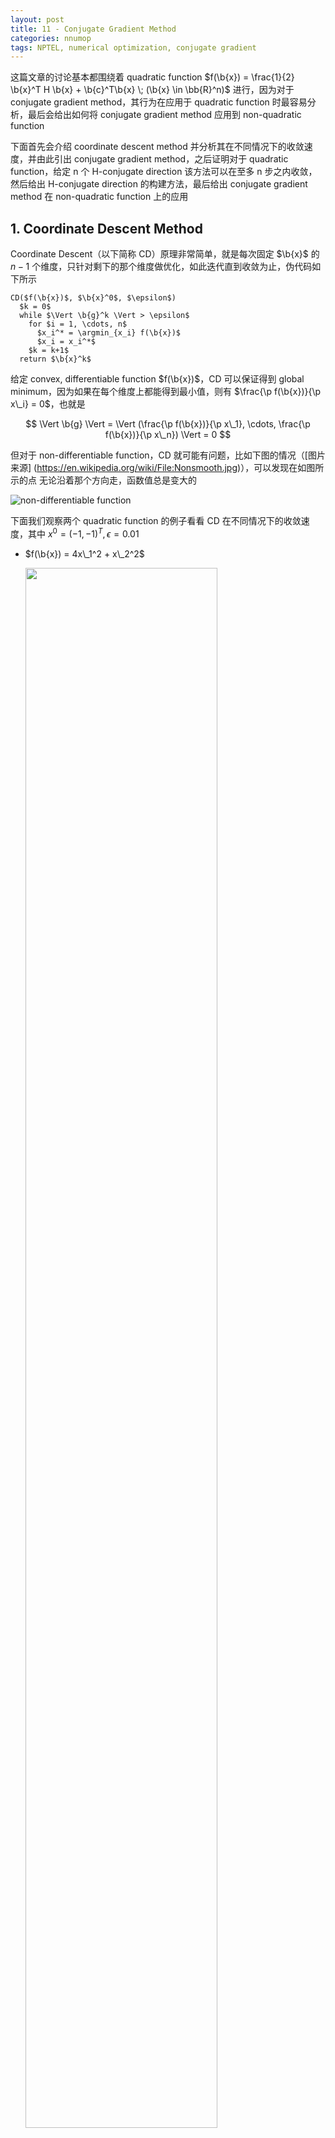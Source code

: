```yaml
---
layout: post
title: 11 - Conjugate Gradient Method
categories: nnumop
tags: NPTEL, numerical optimization, conjugate gradient
---
```


这篇文章的讨论基本都围绕着 quadratic function $f(\b{x}) = \frac{1}{2} \b{x}^T
H \b{x} + \b{c}^T\b{x} \; (\b{x} \in \bb{R}^n)$ 进行，因为对于 conjugate gradient
method，其行为在应用于 quadratic function 时最容易分析，最后会给出如何将
conjugate gradient method 应用到 non-quadratic function

下面首先会介绍 coordinate descent method 并分析其在不同情况下的收敛速度，并由此引出
conjugate gradient method，之后证明对于 quadratic function，给定 n 个 H-conjugate
direction 该方法可以在至多 n 步之内收敛，然后给出 H-conjugate direction
的构建方法，最后给出 conjugate gradient method 在 non-quadratic function
上的应用

## 1. Coordinate Descent Method

Coordinate Descent（以下简称 CD）原理非常简单，就是每次固定 $\b{x}$ 的 $n-1$
个维度，只针对剩下的那个维度做优化，如此迭代直到收敛为止，伪代码如下所示

    CD($f(\b{x})$, $\b{x}^0$, $\epsilon$)
      $k = 0$
      while $\Vert \b{g}^k \Vert > \epsilon$
        for $i = 1, \cdots, n$
          $x_i^* = \argmin_{x_i} f(\b{x})$
          $x_i = x_i^*$
        $k = k+1$
      return $\b{x}^k$

给定 convex, differentiable function $f(\b{x})$，CD 可以保证得到 global
minimum，因为如果在每个维度上都能得到最小值，则有 $\frac{\p f(\b{x})}{\p x\_i}
= 0$，也就是

$$
\Vert \b{g} \Vert = \Vert (\frac{\p f(\b{x})}{\p x\_1}, \cdots,
\frac{\p f(\b{x})}{\p x\_n}) \Vert = 0
$$

但对于 non-differentiable function，CD 就可能有问题，比如下图的情况（[图片来源]
(https://en.wikipedia.org/wiki/File:Nonsmooth.jpg)），可以发现在如图所示的点
无论沿着那个方向走，函数值总是变大的

![non-differentiable function](/resource/conjgrad/nonsmooth.jpg)

下面我们观察两个 quadratic function 的例子看看 CD 在不同情况下的收敛速度，其中
$x^0 = (-1, -1)^T, \epsilon = 0.01$

* $f(\b{x}) = 4x\_1^2 + x\_2^2$ 

    <img style="width:80%" src="/resource/conjgrad/cd1.png" />

* $f(\b{x}) = 4x\_1^2 + x\_2^2 - 2x\_1x\_2$

    <img style="width:80%" src="/resource/conjgrad/cd2.png" />

其中第一个函数用了 2 步就到达了最优点，而第二个函数用了 11 步，造成这种区别的
原因就在于 Hessian matrix，对于第一个函数，其 Hessian
$\begin{pmatrix} 8 & 0 \\\\ 0 & 2 \end{pmatrix}$ 是一个 diagonal matrix
，而第二个函数的 Hessian $\begin{pmatrix} 8 & -2 \\\\ -2 & 2 \end{pmatrix}$
则不是。Hessian 是否为 diagonal matrix 决定了函数的各个变量之间是否有相互影响，
比如第一个函数，两个变量是相互独立的，因此只要分别对两个维度各做一次优化就可以
达到 global minimum，而第二个函数则不行

## 2. Conjugate Gradient Method

如果我们从 descent direction 的角度来考虑，CD 相当于每一步选择 $\b{x}$
的某一维作为 descent direction，因此前后选出的 direction 是 orthogonal
的关系。从上面的讨论中我们知道当 Hessian 为 diagonal matrix 时，这种做法可以在
n 步之内得到最优解，若 Hessian 不是 diagonal matrix 则不能

在这一节中我们将看到，通过构建 H-orthogonal (也叫 H-conjugate) direction，而不是
orthogonal direction 我们可以保证无论 Hessian 是否为 diagonal matrix，都可以在
n 步之内达到最优解，下面我们将 Conjugate Gradient Method 简称为 CG

### 2.1 Conjugate Direction

假设 $\b{d}^0, \b{d}^1, \cdots, \b{d}^{n-1}$ 为已知的 $n$ 个 linear independent
vector，$\b{x}^0$ 为优化的初始点，则任意一个 $\b{x}$ 都可以表示为

$$ \b{x} = \b{x}^0 + \sum\_{i=0}^{n-1} \a^i \b{d}^i \tag{1}$$

其中 $\a^i \in \bb{R}$（把 $\b{x}^0$ 移到左边这个等式就好理解了），记
$D = (\b{d}^0, \b{d}^1, \cdots, \b{d}^{n-1})$，$\b{a} = (\a^0, \a^1, \cdots,
\a^{n-1})$，则 quadratic function 可以表示为

$$
\begin{align\*}
f(\b{x}) = & \frac{1}{2} (\b{x}^0 + D\b{a})^T H (\b{x}^0 + D\b{a}) +
\b{c}^T(\b{x}^0 + D\b{a}) \\\\
= & \frac{1}{2} \b{a}^TD^T H D\b{a} + (H\b{x}^0 + \b{c})^T D\b{a} +
(\frac{1}{2}{\b{x}^0}^T H\b{x}^0 + \b{c}^T\b{x}^0)
\end{align\*}
$$

我们可以把最后的式子看成是一个以 $\b{a}$ 为变量的 quadratic function，其
Hessian 为 $D^THD$，$(D^THD)\_{ij} = {\b{d}^i}^T H\b{d}^j$，如果当 $i\neq j$
时有 ${\b{d}^i}^TH\b{d}^j = 0$，也就是 $D^THD$ 为 diagonal matrix，那我们在这个以
$\b{a}$ 为变量的式子上应用 CD 就可以在 n 步之内得到最优解，其中第 i
步就得到 $\alpha^{i-1}$ 的最优值。如果我们把 $\b{d}^i$ 看成是 descent
direction，根据公式 1，我们就相当于在 n 步之内能得到了 $\b{x}$ 的最优解

实际上，对于上面的式子，我们可以直接求解出 $\a^i$ 的具体形式

$$
\begin{align\*}
& \frac{\p f(\b{x})}{\p \a^i} = 0 \\\\
\Lra \; & {\b{d}^i}^T H\b{d}^i\a^i + (H\b{x}^0 + \b{c})^T\b{d}^i = 0 \\\\
\Lra \; & \a^i = -\frac{(H\b{x}^0 + \b{c})^T\b{d}^i}{ {\b{d}^i}^T H\b{d}^i} \tag{2}
\end{align\*}
$$

所以如果我们能找到一种方法构建 $\b{d}^0, \cdots, \b{d}^{n-1}$ 使得 ${\b{d}^i}^T
H\b{d}^j = 0 \;\; \forall i \neq j$，我们就能在 n 步之内得到最优解

> 满足 $\b{v}^TH\b{u} = 0$ 的两个 vector 被称为 H-conjugate (或 H-orthogonal) vector

当 $H = I$ 时我们就得到了 orthogonal vector，因此 orthogonal vector 是
H-conjugate vector 的特例

Conjugate direction 是存在的，可以验证以 $H$ 的 eigenvector 作为 $\b{d}^0, \cdots,
\b{d}^{n-1}$ 就可以满足 ${\b{d}^i}^T H\b{d}^j = 0 \;\; \forall i \neq j$ 的条件，
当然这种方法构建 conjugate direction 代价大了点，因此 CG 并没有用这种方法，
在后面的小节中我们会看到 CG 是怎么做的

### 2.2 Some Basic Properties

这一小节中列出了一些 conjugate direction 相关的一些性质

> 性质 1：令 $\b{g}^i$ 表示 gradient，则 ${\b{g}^i}^T\b{d}^i = {\b{g}^0}^T\b{d}^i$

* Proof:

    $$
    \begin{align\*}
    & \b{g}^i = H\b{x}^i + \b{c} = H(\b{x}^0 + \sum\_{j=0}^{i-1} \a\_j\b{d}^j) + \b{c}
      = \sum\_{j=0}^{i-1} \a\_j H \b{d}^j + \b{g}^0 \\\\
    \Lra \; & {\b{g}^i}^T\b{d}^i = \sum\_{j=0}^{i-1} \a\_j {\b{d}^j}^T H \b{d}^i + {\b{g}^0}^T\b{d}^i \\\\
    \Lra \; & {\b{g}^i}^T\b{d}^i = {\b{g}^0}^T\b{d}^i (\because {\b{d}^j}^T H \b{d}^i = 0 \; \forall i \neq j)
    \end{align\*}
    $$

根据这一性质，公式 2 中定义的 $\a^i$ 实际上就是 exact line search 的结果

$$
\begin{align\*}
& \nabla\_{\a^i} f(\b{x}^i + \a^i \b{d}^i) = 0 \\\\
\Lra \; & (H(\b{x}^i + \a^i \b{d}^i) + \b{c})^T \b{d}^i = 0 \\\\
\Lra \; & \a^i = -\frac{ {\b{g}^i}^T \b{d}^i}{ {\b{d}^i}^T H \b{d}^i} =
          -\frac{ {\b{g}^0}^T \b{d}^i}{ {\b{d}^i}^T H \b{d}^i} \tag{3}
\end{align\*}
$$

> 性质 2：${\b{g}^i}^T \b{d}^j = 0 \;\; \forall i > j$

* Proof:

    $$
    \begin{align\*}
    {\b{g}^i}^T \b{d}^j = & (H\b{x}^i + \b{c})^T \b{d}^j \\\\
    = & \sum\_{k=0}^{i-1} \a^k {\b{d}^k}^T H \b{d}^j + (H\b{x}^0 + \b{c})^T \b{d}^j \\\\
    = & \a^j{\b{d}^j}^T H \b{d}^j + (H\b{x}^0 + \b{c})^T \b{d}^j
    \end{align\*}
    $$

    代入公式 2 可得最后一个公式等于 0，因此 ${\b{g}^i}^T \b{d}^j = 0$ $\EOP$

> 性质 3：$\b{d}^{0}, \cdots, \b{d}^{n-1}$ 满足 linear independent 关系

* Proof:

    $$
    \begin{align\*}
    \sum\_{i=0}^{n-1} a^i \b{d}^i = 0 \; \Lra \; &
    \sum\_{i=0}^{n-1} a^i {\b{d}^j}^T H \b{d}^i = 0 \;\; \forall j = 0, \cdots, n-1\\\\
    \Lra \; & a^j {\b{d}^j}^T H \b{d}^j = 0 \\\\
    \Lra \; & a^j = 0 \;\; \forall j = 0, \cdots, n-1
    \end{align\*}
    $$

> 性质 4：令 $\c{B}^k = \span\\{ \b{d}^0, \b{d}^1, \cdots, \b{d}^{k-1} \\},
> \b{x}^k = \b{x}^0 + \sum\_{i=0}^{k-1} \a^i \b{d}^i \;\; (k \leq n)$，则
> $$\b{x}^k = \argmin\_{\b{x} \in \b{x}^0 + \c{B}^k} f(\b{x})$$

* Proof:

    任何一个 $\b{x}^0 + \c{B}^k$ 中的点都可以表示为 $\b{x}^0 + \sum\_{i=0}^{k-1}
    u^i \b{d}^i, u \in \bb{R}$，所以这个性质等价于

    $$
    \begin{align\*}
    & f(\b{x}^0 + \sum\_{i=0}^{k-1} \a^i \b{d}^i) \leq f(\b{x}^0 + \sum\_{i=0}^{k-1} u^i \b{d}^i) \\\\
    \Llra & \frac{1}{2} (\b{x}^0 + \sum\_{i=0}^{k-1} \a^i \b{d}^i)^T H (\b{x}^0 +
            \sum\_{i=0}^{k-1} \a^i \b{d}^i) + \b{c}^T(\b{x}^0 +
            \sum\_{i=0}^{k-1} \a^i \b{d}^i) \leq \\\\
          & \frac{1}{2} (\b{x}^0 + \sum\_{i=0}^{k-1} u^i \b{d}^i)^T H (\b{x}^0 +
            \sum\_{i=0}^{k-1} u^i \b{d}^i) + \b{c}^T(\b{x}^0 +
            \sum\_{i=0}^{k-1} u^i \b{d}^i) \\\\
    \Llra & \frac{1}{2}(\sum\_{i=0}^{k-1} \a^i \b{d}^i)^T H (\sum\_{i=0}^{k-1} \a^i \b{d}^i) + 
            (H\b{x}^0 + \b{c})^T \sum\_{i=0}^{k-1} \a^i \b{d}^i \leq \\\\
          & \frac{1}{2}(\sum\_{i=0}^{k-1} u^i \b{d}^i)^T H (\sum\_{i=0}^{k-1} u^i \b{d}^i) + 
            (H\b{x}^0 + \b{c})^T \sum\_{i=0}^{k-1} u^i \b{d}^i \\\\
    \Llra & \sum\_{i=0}^{k-1} (\frac{1}{2} {\a^i}^2 {\b{d}^i}^T H \b{d}^i + \a^i {\b{g}^0}^T \b{d}^i) \leq
            \sum\_{i=0}^{k-1} (\frac{1}{2} {u^i}^2 {\b{d}^i}^T H \b{d}^i + u^i {\b{g}^0}^T \b{d}^i) \\\\
    \Llra & \sum\_{i=0}^{k-1} (\frac{1}{2} {\a^i}^2 {\b{d}^i}^T H \b{d}^i + \a^i {\b{g}^i}^T \b{d}^i) \leq
            \sum\_{i=0}^{k-1} (\frac{1}{2} {u^i}^2 {\b{d}^i}^T H \b{d}^i + u^i {\b{g}^i}^T \b{d}^i) \tag{4}
    \end{align\*}
    $$

    所以只要不等式 3 成立，则该性质就成立

    从前面的讨论中我们知道，$\alpha^i$ 是通过 exact line search 得到的，所以有

    $$ f(\b{x}^i + \a^i \b{d}^i) \leq f(\b{x}^i + u^i\b{d}^i) $$

    通过展开这个不等式，可得

    $$
    \frac{1}{2} {\a^i}^2 {\b{d}^i}^T H \b{d}^i + \a^i {\b{g}^i}^T \b{d}^i \leq
    \frac{1}{2} {u^i}^2 {\b{d}^i}^T H \b{d}^i + u^i {\b{g}^i}^T \b{d}^i
    $$

    对该不等式从 $0$ 到 $k-1$ 做个累加就得到了不等式 3 $\EOP$

性质 4 又被成为 Expanding Subspace Theorem，它告诉我们 CG 的每一步得到的点都是
之前所有的 conjugate direction 覆盖的空间中的最优点，当 $k = n$ 时，我们就必然能得到
$\bb{R}^n$ 中的最优点

### 2.3 Creating Conjugate Direction

我们知道通过 Gram-Schmidt Procedure 可以将 $n$ 个 linear independent vector
转化为 orthogonal vector，其实用类似的方法我们也可以得到 H-conjugate vector，
这种方法也被称为 Conjugate Gram-Schmidt Procedure

假设存在 $n$ 个 linear independent vector $\b{v}^0, \cdots, \b{v}^{n-1}$，
我们可以按以下方法构建出 H-conjugate vector $\b{d}^0, \cdots, \b{d}^{n-1}$

* $\b{d}^0 = \b{v}^0$
* $\b{d}^i = \b{v}^i + \sum\_{k=0}^{i-1} \beta^k \b{d}^k$

对于系数 $\beta$，根据 ${\b{d}^i}^T H\b{d}^j = 0 \; \forall i \neq j$，有

$$
\begin{align\*}
& {\b{d}^j}^T H \b{d}^i = {\b{d}^j}^T H \b{v}^i + \sum\_{k=0}^{i-1} \beta^k
  {\b{d}^j}^T H \b{d}^k \\\\
\Lra \; & 0 = {\b{d}^j}^T H \b{v}^i + \beta^j {\b{d}^j}^T H \b{d}^j \\\\
\Lra \; & \beta^j = -\frac{ {\b{d}^j}^T H \b{v}^i}{ {\b{d}^j}^T H \b{d}^j}
\end{align\*}
$$

最后的问题就是如何得到一组 linear independent 的 $\b{v}$，答案就是用
gradient，为什么 gradient 是 linear independent 的呢？首先令 $\b{d}^0 =
-\b{g}^0$（之所以有负号是因为 negative gradient 是 descent direction），根据
2.2 性质 2 ${\b{g}^1}^T \b{d}^0 = 0$，也就是
${\b{g}^1}^T \b{g}^0 = 0$，所以 $\b{g}^1$ 和 $\b{g}^0$ linear independent，
这也就可以基于 $-\b{g}^1$ 构建 $\b{d}^1$，这样 ${\b{g}^2}^T \b{d}^1 = 0,
{\b{g}^2}^T \b{d}^0 = 0$，而 $\span\\{\b{g}^0, \b{g}^1\\} = \span\\{\b{d}^0,
\b{d}^1\\}$，所以 $\b{g}^2$ 和 $\b{g}^0, \b{g}^1$ 也是 linear independent
的，同理以此类推，$\b{g}^0, \cdots, \b{g}^{n-1}$ 都是 linear independent
关系（当然也有可能出现 $\b{g}^i = 0\; i < n$ 的情况，但无所谓，
因为遇到这种情况优化可以停止了，你已经到最优点了）这样就有

$$
\b{d}^i = -\b{g}^i + \sum\_{k=0}^{i-1}
\frac{ {\b{d}^k}^T H \b{g}^i}{ {\b{d}^k}^T H \b{d}^k} \b{d}^k \tag{5}
$$

对于 quadratic function $f(\b{x})$，这个式子可以进一步简化。由于 $\b{x}^{i+1}
= \b{x}^i + \a^i\b{d}^i$，所以 $\b{g}^{i+1} = \b{g}^i + \a^i H\b{d}^i$，这样

$$H\b{d}^i = \frac{\b{g}^{i+1} - \b{g}^i}{\a^i}$$

代入公式 4 有

$$
\b{d}^i = -\b{g}^i + \sum\_{k=0}^{i-1}
\frac{ {\b{g}^i}^T (\b{g}^{k+1} - \b{g}^k) }{ {\b{d}^k}^T (\b{g}^{k+1} -
\b{g}^k)} \b{d}^k \tag{6}
$$

根据 2.2 中的性质，上面这个公式中显然包含了很多等于 0 的项，去掉之后有

$$
\b{d}^i = -\b{g}^i + \frac{ {\b{g}^i}^T \b{g}^i }{ {\b{d}^{i-1}}^T \b{g}^{i-1}} \b{d}^{i-1}
$$

代入 $\b{d}^{i-1} = -\b{g}^{i-1} + \beta^{i-1} \b{d}^{i-1}$，最后变为

$$
\b{d}^i = -\b{g}^i + \frac{ {\b{g}^i}^T \b{g}^i }{ {\b{g}^{i-1}}^T
\b{g}^{i-1}} \b{d}^{i-1} \tag{7}
$$

公式 5 相对于 4 简单了很多，第 $i$ 个 direction 只依赖于第 $i-1$ 个 direction
的信息，这样实现的时候保存的信息就要少很多

### 2.4 Algorithm

公式 3 给出了 step length 的计算公式，公式 6 给出了 descent direction
的计算公式，这样 CG 算法的核心部分都已经明确了，下面给出算法的伪代码

    Input: $\b{x}^0, \epsilon$
    $k = 0$
    $\b{d}^0 = -\b{g}^0$
    while $\Vert \b{g}^k \Vert > \epsilon$
      $\a^k = -\frac{ {\b{g}^k}^T \b{d}^k}{ {\b{d}^k}^T H \b{d}^k}$
      $\b{x}^{k+1} = \b{x}^k + \a^k \b{d}^k$
      $\b{g}^{k+1} = H\b{x}^{k+1} + \b{c}$
      $\beta^k = \frac{ {\b{g}^{k+1}}^T \b{g}^{k+1} }{ {\b{g}^k}^T \b{g}^k}$
      $\b{d}^{k+1} = -\b{g}^{k+1} +  \beta^k \b{d}^k$
      $k = k + 1$
    Output: $\b{x}^k$

下面看看 CG 在 $f(\b{x}) = 4x\_1^2 + x\_2^2 - 2x\_1x\_2$ 上的应用效果

<img style="width:80%" src="/resource/conjgrad/cg.png" />

可以发现 CG 在两步之内就到达了最优点，图中的两个方向也就是 H-conjugate direction

### 2.5 CG for Non-quadratic Function

首先我们看看 CG 应用到 non-quadratic function 的伪代码

    Input: $\b{x}^0, \epsilon$
    $k = 0$
    $\b{d}^0 = -\b{g}^0$
    while $\Vert \b{g}^k \Vert > \epsilon$
      determine $\a^k$ with line search
      $\b{x}^{k+1} = \b{x}^k + \a^k \b{d}^k$
      compute $\b{g}^k$
      If $k < n - 1$
        determine $\beta^k$
        $\b{d}^{k+1} = -\b{g}^{k+1} + \beta^k \b{d}^k$
        $k = k + 1$
      else
        $\b{x}^0 = \b{x}^{k+1}$
        $\b{d}^0 = -\b{g}^{k+1}$
        $k = 0$
    Output: $\b{x}^k$

对比 quadratic function 的情况，主要有三个地方不同：

* $\a^k$ 的计算

    对于 non-quadratic function，很可能 exact line search 是做不到的，
    因此需要其他的 line search 的方法，比如 wolfe condition 之类的

* $\beta^k$ 的计算

    由于 quadratic function 的特殊性，我们有了 $\beta^k$ 的简单形式，但由于
    non-quadratic function 的复杂以及兼顾计算的方便，我们只能对 $\beta^k$
    做近似，常用的方法有 3 种

    * Fletcher-Reeves method
      $$\beta^k\_{FR} = \frac{ {\b{g}^k}^T \b{g}^k}{ {\b{g}^{k-1}}^T \b{g}^{k-1}}$$
    * Polak-Ribiere method
      $$\beta^k\_{PR} = \frac{ {\b{g}^k}^T (\b{g}^k - \b{g}^{k-1})}{ {\b{g}^{k-1}}^T \b{g}^{k-1}}$$
    * Hestenes-Steifel method
      $$\beta^k\_{HS} = \frac{ {\b{g}^k}^T (\b{g}^k - \b{g}^{k-1})}{ (\b{g}^k - \b{g}^{k-1})^T \b{d}^{k-1}}$$

    对比公式 6，可以发现这 3 种方法都是不同程度的近似，其中 $\beta^k\_{FR}$
    其实就是 quadratic function 中使用的 $\beta^k$

    关于 $\beta^k\_{HS}$，它还有一点比较有意思，就是它跟 lBFGS 还能攀上点关系，
    从 [Quasi Newton Method](/nnumop/2014/07/13/NP-10-quasi-newton/)
    这篇笔记中我们知道

    $$
    B^k = B + (1 + \frac{\gamma^T B \gamma}{\delta^T \gamma}) \frac{\delta
    \delta^T}{\delta^T \gamma} - (\frac{\delta \gamma^T B + (\delta \gamma^T B)^T}
    {\delta^T \gamma})
    $$

    如果令 $B = I$，则 $B^k$ 就相当于 m = 1 情况下的 lBFGS 中使用的 $B^k$，
    如果同时使用 exact line search，则 ${\delta^{k-1}}^T\b{g}^k = 0$，则有

    $$
    \b{d}^k\_{lBFGS} = -B^k\b{g}^k = -\b{g}^k + \frac{\delta \gamma^T \b{g}^k}
    {\delta^T \gamma} = -\b{g}^k + \frac{ {\b{g}^k}^T (\b{g}^k - \b{g}^{k-1})}
    { (\b{g}^k - \b{g}^{k-1})^T \b{d}^{k-1}} \b{d}^{k-1}
    $$

    可以发现 $\b{d}^{k-1}$ 前面的系数就是 $\beta^k\_{HS}$

* $\b{d}$ 的重新初始化

    对应于 else 下面的那段代码。这么做是有原因的，因为对于 non-quadratic
    function，$\b{d}^{k+1} = -\b{g}^{k+1} + \beta^k \b{d}^k$ 并不能保证得到
    descent direction，所以加上 else 下面那段代码至少保证每 n 步迭代内至少有
    一步方向确实是下降的

对于 non-quadratic function，CG 对 line search 比较敏感

## 3. Reference

1. [Coordinate Descent](https://www.cs.cmu.edu/~ggordon/10725-F12/slides/25-coord-desc.pdf)

